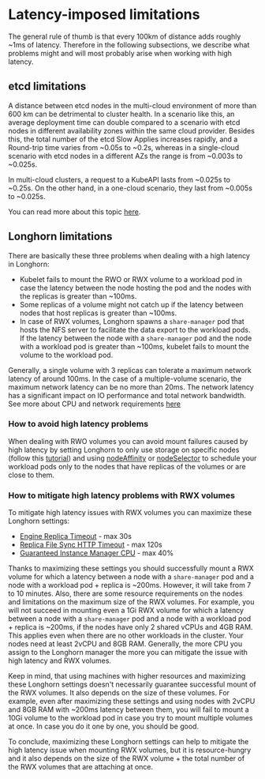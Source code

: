 # Latency-imposed limitations

The general rule of thumb is that every 100km of distance adds roughly ~1ms of latency. Therefore in the following subsections, we describe what problems might and will most probably arise when working with high latency.

## etcd limitations

A distance between etcd nodes in the multi-cloud environment of more than 600 km can be detrimental to cluster health. In a scenario like this, an average deployment time can double compared to a scenario with etcd nodes in different availability zones within the same cloud provider. Besides this, the total number of the etcd Slow Applies increases rapidly, and a Round-trip time varies from ~0.05s to ~0.2s, whereas in a single-cloud scenario with etcd nodes in a different AZs the range is from ~0.003s to ~0.025s. 

In multi-cloud clusters, a request to a KubeAPI lasts from ~0.025s to ~0.25s. On the other hand, in a one-cloud scenario, they last from ~0.005s to ~0.025s.

You can read more about this topic [here](https://www.berops.com/blog/evaluating-etcds-performance-in-multi-cloud).

## Longhorn limitations

There are basically these three problems when dealing with a high latency in Longhorn:

* Kubelet fails to mount the RWO or RWX volume to a workload pod in case the latency between the node hosting the pod and the nodes with the replicas is greater than ~100ms.
* Some replicas of a volume might not catch up if the latency between nodes that host replicas is greater than ~100ms.
* In case of RWX volumes, Longhorn spawns a `share-manager` pod that hosts the NFS server to facilitate the data export to the workload pods. If the latency between the node with a `share-manager` pod and the node with a workload pod is greater than ~100ms, kubelet fails to mount the volume to the workload pod.

Generally, a single volume with 3 replicas can tolerate a maximum network latency of around 100ms. In the case of a multiple-volume scenario, the maximum network latency can be no more than 20ms. The network latency has a significant impact on IO performance and total network bandwidth. See more about CPU and network requirements [here](https://github.com/longhorn/longhorn/issues/1691#issuecomment-729633995)

### How to avoid high latency problems

When dealing with RWO volumes you can avoid mount failures caused by high latency by setting Longhorn to only use storage on specific nodes (follow this [tutorial](https://longhorn.io/kb/tip-only-use-storage-on-a-set-of-nodes/)) and using [nodeAffinity](https://kubernetes.io/docs/tasks/configure-pod-container/assign-pods-nodes-using-node-affinity/) or [nodeSelector](https://kubernetes.io/docs/concepts/scheduling-eviction/assign-pod-node/#nodeselector) to schedule your workload pods only to the nodes that have replicas of the volumes or are close to them.

### How to mitigate high latency problems with RWX volumes

To mitigate high latency issues with RWX volumes you can maximize these Longhorn settings:

* [Engine Replica Timeout](https://longhorn.io/docs/1.6.0/references/settings/#engine-to-replica-timeout) - max 30s
* [Replica File Sync HTTP Timeout](https://longhorn.io/docs/1.6.0/references/settings/#timeout-of-http-client-to-replica-file-sync-server) - max 120s
* [Guaranteed Instance Manager CPU](https://longhorn.io/docs/1.6.0/references/settings/#guaranteed-instance-manager-cpu) - max 40%

Thanks to maximizing these settings you should successfully mount a RWX volume for which a latency between a node with a `share-manager` pod and a node with a workload pod + replica is ~200ms. However, it will take from 7 to 10 minutes. Also, there are some resource requirements on the nodes and limitations on the maximum size of the RWX volumes. For example, you will not succeed in mounting even a 1Gi RWX volume for which a latency between a node with a `share-manager` pod and a node with a workload pod + replica is ~200ms, if the nodes have only 2 shared vCPUs and 4GB RAM. This applies even when there are no other workloads in the cluster. Your nodes need at least 2vCPU and 8GB RAM. Generally, the more CPU you assign to the Longhorn manager the more you can mitigate the issue with high latency and RWX volumes.

Keep in mind, that using machines with higher resources and maximizing these Longhorn settings doesn't necessarily guarantee successful mount of the RWX volumes. It also depends on the size of these volumes. For example, even after maximizing these settings and using nodes with 2vCPU and 8GB RAM with ~200ms latency between them, you will fail to mount a 10Gi volume to the workload pod in case you try to mount multiple volumes at once. In case you do it one by one, you should be good. 

To conclude, maximizing these Longhorn settings can help to mitigate the high latency issue when mounting RWX volumes, but it is resource-hungry and it also depends on the size of the RWX volume + the total number of the RWX volumes that are attaching at once.
